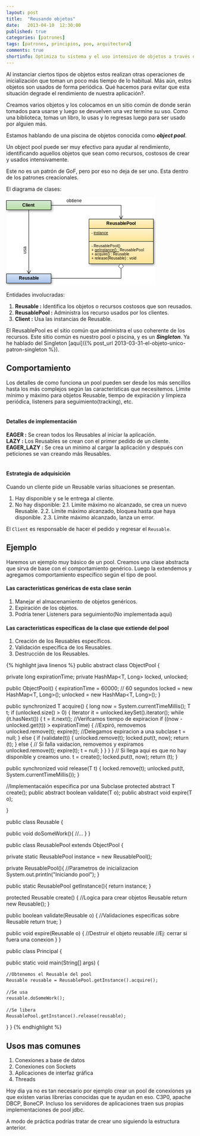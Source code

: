 ```yaml
---
layout: post
title:  "Reusando objetos"
date:   2013-04-10  12:30:00
published: true
categories: [patrones]
tags: [patrones, principios, poo, arquitectura]
comments: true
shortinfo: Optimiza tu sistema y el uso intensivo de objetos a través de este patron de diseño.
---
```


Al instanciar ciertos tipos de objetos estos realizan otras operaciones de inicialización que toman un poco más tiempo de 
lo habitual. Más aún, estos objetos son usados de forma periódica. Qué hacemos para evitar que esta situación degrade el 
rendimiento de nuestra aplicación?.

Creamos varios objetos y los colocamos en un sitio común de donde serán tomados para usarse y luego se devuelven una vez 
termine su uso. Como una biblioteca, tomas un libro, lo usas y lo regresas luego para ser usado por alguien más.

Estamos hablando de una piscina de objetos conocida como **_object pool_**.

Un object pool puede ser muy efectivo para ayudar al rendimiento, identificando aquellos objetos que sean como recursos, 
costosos de crear y usados intensivamente.

Este no es un patrón de GoF, pero por eso no deja de ser uno. Esta dentro de los patrones creacionales.

El diagrama de clases:

![Patron Object Pool](/images/patron-object-pool.png)

Entidades involucradas:

1. **Reusable :** Identifica los objetos o recursos costosos que son reusados.
2. **ReusablePool :** Administra los recurso usados por los clientes.
3. **Client :** Usa las instancias de Reusable.

El ReusablePool es el sitio común que administra el uso coherente de los recursos. Este sitio común es nuestro pool o 
piscina, y es un **_Singleton_**. Ya he hablado del Singleton [aquí]({% post_url 2013-03-31-el-objeto-unico-patron-singleton %}).

## Comportamiento
Los detalles de como funciona un pool pueden ser desde los más sencillos hasta los más complejos según las características 
que necesitemos. Límite mínimo y máximo para objetos Reusable, tiempo de expiración y limpieza periódica, listeners para 
seguimiento(tracking), etc. <br/><br/>

#### Detalles de implementación
**EAGER :** Se crean todos los Reusables al iniciar la aplicación.<br/>
**LAZY :** Los Reusables se crean con el primer pedido de un cliente.<br/>
**EAGER_LAZY :** Se crea un minimo al cargar la aplicación y después con peticiones se van creando más Reusables.<br/><br/>

#### Estrategia de adquisición
Cuando un cliente pide un Reusable varias situaciones se presentan.

1. Hay disponible y se le entrega al cliente.
2. No hay disponible:
2.1. Límite máximo no alcanzado, se crea un nuevo Reusable.
2.2. Límite máximo alcanzado, bloquea hasta que haya disponible.
2.3. Límite máximo alcanzado, lanza un error.

El `Client` es responsable de hacer el pedido y regresar el `Reusable`.

## Ejemplo
Haremos un ejemplo muy básico de un pool. Creamos una clase abstracta que sirva de base con el comportamiento genérico. 
Luego la extendemos y agregamos comportamiento específico según el tipo de pool.

#### Las características genéricas de esta clase serán
1. Manejar el almacenamiento de objetos genéricos.
2. Expiración de los objetos.
3. Podría tener Listeners para seguimiento(No implementada aquí)


#### Las características específicas de la clase que extiende del pool
1. Creación de los Reusables específicos.
2. Validación específica de los Reusables.
3. Destrucción de los Reusables.

{% highlight java linenos %}
public abstract class ObjectPool {

  private long expirationTime;
  private HashMap<T, Long> locked, unlocked;

  public ObjectPool() {
    expirationTime = 60000; // 60 segundos
    locked = new HashMap<T, Long>();
    unlocked = new HashMap<T, Long>();
  }

  public synchronized T acquire() {
    long now = System.currentTimeMillis();
    T t;
    if (unlocked.size() > 0) {
      Iterator it = unlocked.keySet().iterator();
      while (it.hasNext()) {
        t = it.next();
        //Verifcamos tiempo de expiracion
        if ((now - unlocked.get(t)) > expirationTime) {
          //Expiró, removemos
          unlocked.remove(t);
          expire(t); //Delegamos expiracion a una subclase
          t = null;
        } else {
          if (validate(t)) {
            unlocked.remove(t);
            locked.put(t, now);
            return (t);
          } else {
            // Si falla vaidacion, removemos y expiramos
            unlocked.remove(t);
            expire(t);
            t = null;
          }
        }
      }
    }
    // Si llega aqui es que no hay disponible y creamos uno.
    t = create();
    locked.put(t, now);
    return (t);
  }

  public synchronized void release(T t) {
    locked.remove(t);
    unlocked.put(t, System.currentTimeMillis());
  }

  //Implementacaión especifica por una Subclase
  protected abstract T create();
  public abstract boolean validate(T o);
  public abstract void expire(T o);

}

public class Reusable {

  public void doSomeWork(){
    //...
  }
}

public class ReusablePool extends ObjectPool {

  private static ReusablePool instance = new ReusablePool();

  private ReusablePool(){
    //Parametros de inicializacion
    System.out.println("Iniciando pool");
  }

  public static ReusablePool getInstance(){
    return instance;
  }

  protected Reusable create() {
    //Logica para crear objetos Reusable
    return new Reusable();
  }

  public boolean validate(Reusable o) {
    //Validaciones especificas sobre Reusable
    return true;
  }

  public void expire(Reusable o) {
    //Destruir el objeto reusable
    //Ej: cerrar si fuera una conexion
  }
}

public class Principal {

  public static void main(String[] args) {

    //Obtenemos el Reusable del pool
    Reusable reusable = ReusablePool.getInstance().acquire();

    //Se usa
    reusable.doSomeWork();

    //Se libera
    ReusablePool.getInstance().release(reusable);

  }
}
{% endhighlight %}<br/>

## Usos mas comunes
1. Conexiones a base de datos
2. Conexiones con Sockets
3. Aplicaciones de interfaz gráfica
4. Threads

Hoy dia ya no es tan necesario por ejemplo crear un pool de conexiones ya que existen varias librerías conocidas que te 
ayudan en eso. C3P0, apache DBCP, BoneCP. Incluso los servidores de aplicaciones traen sus propias implementaciones de pool jdbc.

A modo de práctica podrías tratar de crear uno siguiendo la estructura anterior.
